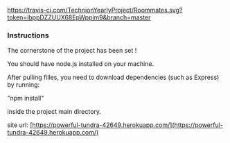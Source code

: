 
https://travis-ci.com/TechnionYearlyProject/Roommates.svg?token=ibppDZZUUX68EpWppim9&branch=master

### Instructions
The cornerstone of the project has been set !

You should have node.js installed on your machine.

After pulling filles, you need to download dependencies (such as Express) by running:

"npm install"

inside the project main directory.

site url: [https://powerful-tundra-42649.herokuapp.com/](https://powerful-tundra-42649.herokuapp.com/)
